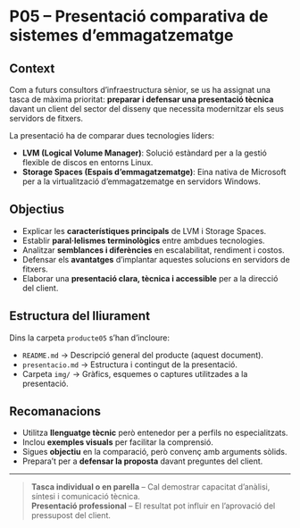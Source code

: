 # P05 – Presentació comparativa de sistemes d’emmagatzematge

## Context

Com a futurs consultors d’infraestructura sènior, se us ha assignat una tasca de màxima prioritat: **preparar i defensar una presentació tècnica** davant un client del sector del disseny que necessita modernitzar els seus servidors de fitxers.

La presentació ha de comparar dues tecnologies líders:

- **LVM (Logical Volume Manager)**: Solució estàndard per a la gestió flexible de discos en entorns Linux.
- **Storage Spaces (Espais d’emmagatzematge)**: Eina nativa de Microsoft per a la virtualització d’emmagatzematge en servidors Windows.

## Objectius

- Explicar les **característiques principals** de LVM i Storage Spaces.
- Establir **paral·lelismes terminològics** entre ambdues tecnologies.
- Analitzar **semblances i diferències** en escalabilitat, rendiment i costos.
- Defensar els **avantatges** d’implantar aquestes solucions en servidors de fitxers.
- Elaborar una **presentació clara, tècnica i accessible** per a la direcció del client.

## Estructura del lliurament

Dins la carpeta `producte05` s’han d’incloure:

- `README.md` → Descripció general del producte (aquest document).
- `presentacio.md` → Estructura i contingut de la presentació.
- Carpeta `img/` → Gràfics, esquemes o captures utilitzades a la presentació.

## Recomanacions

- Utilitza **llenguatge tècnic** però entenedor per a perfils no especialitzats.
- Inclou **exemples visuals** per facilitar la comprensió.
- Sigues **objectiu** en la comparació, però convenç amb arguments sòlids.
- Prepara’t per a **defensar la proposta** davant preguntes del client.

---

> **Tasca individual o en parella** – Cal demostrar capacitat d’anàlisi, síntesi i comunicació tècnica.  
> **Presentació professional** – El resultat pot influir en l’aprovació del pressupost del client.
